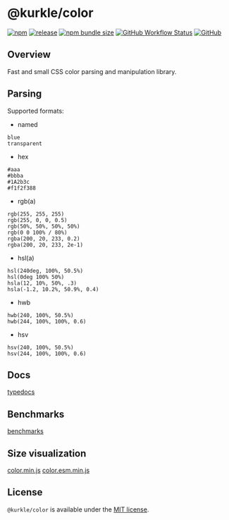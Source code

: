 # @kurkle/color

[![npm](https://img.shields.io/npm/v/@kurkle/color?style=plastic)](https://www.npmjs.com/package/@kurkle/color) [![release](https://img.shields.io/github/release/kurkle/color.svg?style=plastic)](https://github.com/kurkle/color/releases/latest) [![npm bundle size](https://img.shields.io/bundlephobia/minzip/@kurkle/color?style=plastic)](https://www.npmjs.com/package/@kurkle/color) [![GitHub Workflow Status](https://img.shields.io/github/workflow/status/kurkle/color/Benchmark?style=plastic)](https://github.com/kurkle/color) [![GitHub](https://img.shields.io/github/license/kurkle/color?style=plastic)](https://github.com/kurkle/color/blob/master/LICENSE.md)

## Overview

Fast and small CSS color parsing and manipulation library.

## Parsing

Supported formats:

- named

```text
blue
transparent
```

- hex

```text
#aaa
#bbba
#1A2b3c
#f1f2f388
```

- rgb(a)

```text
rgb(255, 255, 255)
rgb(255, 0, 0, 0.5)
rgb(50%, 50%, 50%, 50%)
rgb(0 0 100% / 80%)
rgba(200, 20, 233, 0.2)
rgba(200, 20, 233, 2e-1)
```

- hsl(a)

```text
hsl(240deg, 100%, 50.5%)
hsl(0deg 100% 50%)
hsla(12, 10%, 50%, .3)
hsla(-1.2, 10.2%, 50.9%, 0.4)
```

- hwb

```text
hwb(240, 100%, 50.5%)
hwb(244, 100%, 100%, 0.6)
```

- hsv

```text
hsv(240, 100%, 50.5%)
hsv(244, 100%, 100%, 0.6)
```

## Docs

[typedocs](https://kurkle.github.io/color/)

## Benchmarks

[benchmarks](https://kurkle.github.io/color/dev/bench/)

## Size visualization

[color.min.js](https://kurkle.github.io/color/stats.html)
[color.esm.min.js](https://kurkle.github.io/color/stats.esm.html)

## License

`@kurkle/color` is available under the [MIT license](https://github.com/kurkle/color/blob/master/LICENSE.md).
